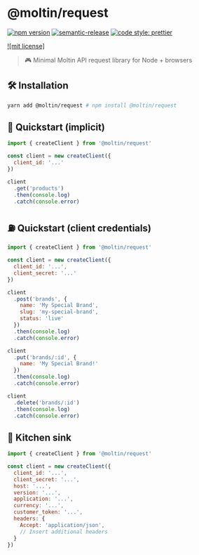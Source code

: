 # @moltin/request

[![npm version](https://img.shields.io/npm/v/@moltin/request.svg)](https://www.npmjs.com/package/@moltin/request) [![semantic-release](https://img.shields.io/badge/%20%20%F0%9F%93%A6%F0%9F%9A%80-semantic--release-e10079.svg)](https://github.com/semantic-release/semantic-release) [![code style: prettier](https://img.shields.io/badge/code_style-prettier-ff69b4.svg?style=flat-square)](https://github.com/prettier/prettier)


[![mit license]](https://badgen.net/badge/license/MIT/blue)

> 🎮 Minimal Moltin API request library for Node + browsers

## 🛠 Installation

```bash
yarn add @moltin/request # npm install @moltin/request
```

## 🚀 Quickstart (implicit)

```js
import { createClient } from '@moltin/request'

const client = new createClient({
  client_id: '...'
})

client
  .get('products')
  .then(console.log)
  .catch(console.error)
```

## ⛽️ Quickstart (client credentials)

```js
import { createClient } from '@moltin/request'

const client = new createClient({
  client_id: '...',
  client_secret: '...'
})

client
  .post('brands', {
    name: 'My Special Brand',
    slug: 'my-special-brand',
    status: 'live'
  })
  .then(console.log)
  .catch(console.error)

client
  .put('brands/:id', {
    name: 'My Special Brand!'
  })
  .then(console.log)
  .catch(console.error)

client
  .delete('brands/:id')
  .then(console.log)
  .catch(console.error)
```

## 🚰 Kitchen sink

```js
import { createClient } from '@moltin/request'

const client = new createClient({
  client_id: '...',
  client_secret: '...',
  host: '...',
  version: '...',
  application: '...',
  currency: '...',
  customer_token: '...',
  headers: {
    Accept: 'application/json',
    // Insert additional headers
  }
})
```